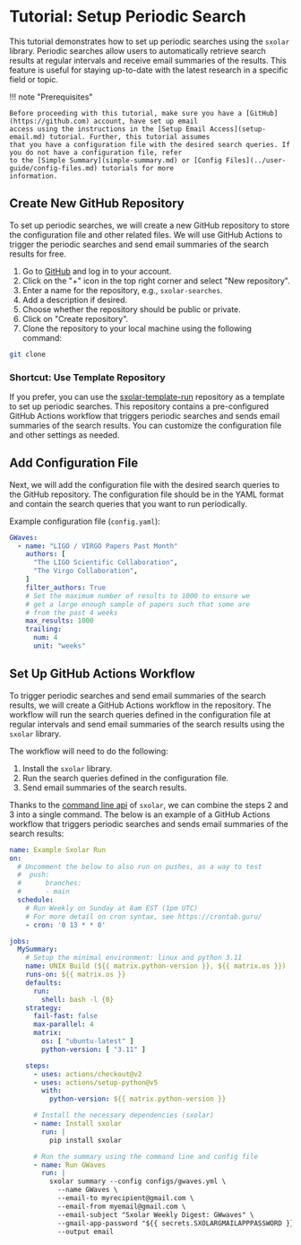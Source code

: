 # Tutorial: Setup Periodic Search

This tutorial demonstrates how to set up periodic searches using the `sxolar` library. Periodic searches allow users to
automatically retrieve search results at regular intervals and receive email summaries of the results. This feature is
useful for staying up-to-date with the latest research in a specific field or topic.

!!! note "Prerequisites"

    Before proceeding with this tutorial, make sure you have a [GitHub](https://github.com) account, have set up email 
    access using the instructions in the [Setup Email Access](setup-email.md) tutorial. Further, this tutorial assumes 
    that you have a configuration file with the desired search queries. If you do not have a configuration file, refer 
    to the [Simple Summary](simple-summary.md) or [Config Files](../user-guide/config-files.md) tutorials for more 
    information.

## Create New GitHub Repository

To set up periodic searches, we will create a new GitHub repository to store the configuration file and other related
files. We will use GitHub Actions to trigger the periodic searches and send email summaries of the search results
for free.

1. Go to [GitHub](https://github.com) and log in to your account.
2. Click on the "+" icon in the top right corner and select "New repository".
3. Enter a name for the repository, e.g., `sxolar-searches`.
4. Add a description if desired.
5. Choose whether the repository should be public or private.
6. Click on "Create repository".
7. Clone the repository to your local machine using the following command:

```bash
git clone  
```

### Shortcut: Use Template Repository

If you prefer, you can use the [sxolar-template-run](https://github.com/JWKennington/sxolar-template-run)
repository as a template to set up periodic searches. This repository contains a pre-configured GitHub Actions
workflow that triggers periodic searches and sends email summaries of the search results. You can customize the
configuration file and other settings as needed.

## Add Configuration File

Next, we will add the configuration file with the desired search queries to the GitHub repository. The configuration
file should be in the YAML format and contain the search queries that you want to run periodically.

Example configuration file (`config.yaml`):

```yaml
GWaves:
  - name: "LIGO / VIRGO Papers Past Month"
    authors: [
      "The LIGO Scientific Collaboration",
      "The Virgo Collaboration",
    ]
    filter_authors: True
    # Set the maximum number of results to 1000 to ensure we
    # get a large enough sample of papers such that some are
    # from the past 4 weeks
    max_results: 1000
    trailing:
      num: 4
      unit: "weeks"
```

## Set Up GitHub Actions Workflow

To trigger periodic searches and send email summaries of the search results, we will create a GitHub Actions workflow
in the repository. The workflow will run the search queries defined in the configuration file at regular intervals
and send email summaries of the search results using the `sxolar` library.

The workflow will need to do the following:

1. Install the `sxolar` library.
2. Run the search queries defined in the configuration file.
3. Send email summaries of the search results.

Thanks to the [command line api](../user-guide/command-line-api.md) of `sxolar`, we can combine
the steps 2 and 3 into a single command. The below is an example of a GitHub Actions workflow that triggers periodic
searches and sends email summaries of the search results:

```yaml
name: Example Sxolar Run
on:
  # Uncomment the below to also run on pushes, as a way to test
  #  push:
  #      branches:
  #      - main
  schedule:
    # Run Weekly on Sunday at 8am EST (1pm UTC)
    # For more detail on cron syntax, see https://crontab.guru/
    - cron: '0 13 * * 0'

jobs:
  MySummary:
    # Setup the minimal environment: linux and python 3.11
    name: UNIX Build (${{ matrix.python-version }}, ${{ matrix.os }})
    runs-on: ${{ matrix.os }}
    defaults:
      run:
        shell: bash -l {0}
    strategy:
      fail-fast: false
      max-parallel: 4
      matrix:
        os: [ "ubuntu-latest" ]
        python-version: [ "3.11" ]

    steps:
      - uses: actions/checkout@v2
      - uses: actions/setup-python@v5
        with:
          python-version: ${{ matrix.python-version }}

      # Install the necessary dependencies (sxolar)
      - name: Install sxolar
        run: |
          pip install sxolar

      # Run the summary using the command line and config file
      - name: Run GWaves
        run: |
          sxolar summary --config configs/gwaves.yml \
            --name GWaves \
            --email-to myrecipient@gmail.com \
            --email-from myemail@gmail.com \
            --email-subject "Sxolar Weekly Digest: GWwaves" \
            --gmail-app-password "${{ secrets.SXOLARGMAILAPPPASSWORD }}" \
            --output email
```
